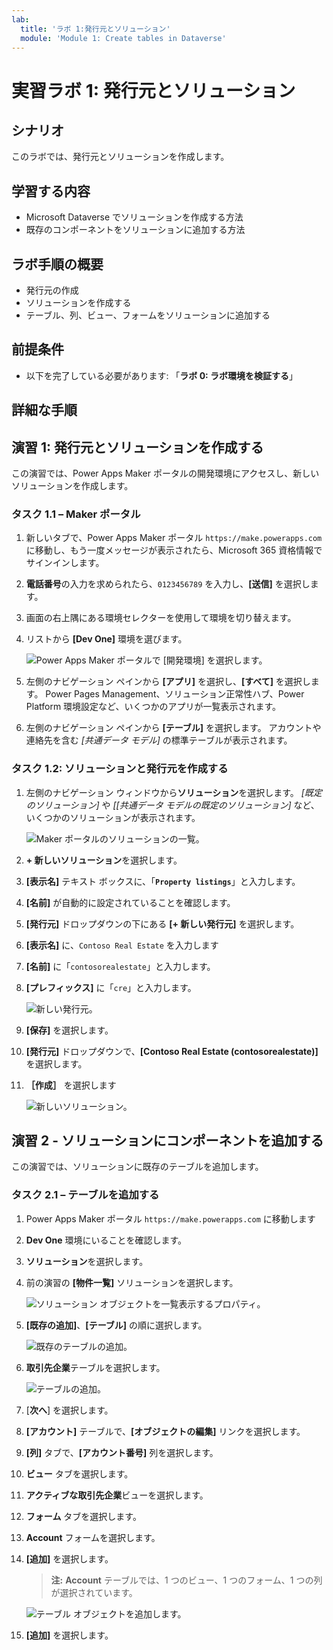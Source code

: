 ```yaml
---
lab:
  title: 'ラボ 1:発行元とソリューション'
  module: 'Module 1: Create tables in Dataverse'
---
```


# 実習ラボ 1: 発行元とソリューション

## シナリオ

このラボでは、発行元とソリューションを作成します。

## 学習する内容

- Microsoft Dataverse でソリューションを作成する方法
- 既存のコンポーネントをソリューションに追加する方法

## ラボ手順の概要

- 発行元の作成
-  ソリューションを作成する
- テーブル、列、ビュー、フォームをソリューションに追加する
  
## 前提条件

- 以下を完了している必要があります: 「**ラボ 0: ラボ環境を検証する**」

## 詳細な手順

## 演習 1: 発行元とソリューションを作成する

この演習では、Power Apps Maker ポータルの開発環境にアクセスし、新しいソリューションを作成します。

### タスク 1.1 – Maker ポータル

1. 新しいタブで、Power Apps Maker ポータル `https://make.powerapps.com` に移動し、もう一度メッセージが表示されたら、Microsoft 365 資格情報でサインインします。

1. **電話番号**の入力を求められたら、`0123456789` を入力し、**[送信]** を選択します。

1. 画面の右上隅にある環境セレクターを使用して環境を切り替えます。

1. リストから **[Dev One]** 環境を選びます。

    ![Power Apps Maker ポータルで [開発環境] を選択します。](../media/select-dev-one-environment.png)

1. 左側のナビゲーション ペインから **[アプリ]** を選択し、**[すべて]** を選択します。 Power Pages Management、ソリューション正常性ハブ、Power Platform 環境設定など、いくつかのアプリが一覧表示されます。

1. 左側のナビゲーション ペインから **[テーブル]** を選択します。 アカウントや連絡先を含む *[共通データ モデル]* の標準テーブルが表示されます。

### タスク 1.2: ソリューションと発行元を作成する

1. 左側のナビゲーション ウィンドウから**ソリューション**を選択します。 *[既定のソリューション]* や *[[共通データ モデルの既定のソリューション]* など、いくつかのソリューションが表示されます。

    ![Maker ポータルのソリューションの一覧。](../media/solutions-list.png)

1. **+ 新しいソリューション**を選択します。

1. **[表示名]** テキスト ボックスに、「**`Property listings`**」と入力します。

1. **[名前]** が自動的に設定されていることを確認します。

1. **[発行元]** ドロップダウンの下にある **[+ 新しい発行元]** を選択します。

1. **[表示名]** に、`Contoso Real Estate` を入力します

1. **[名前]** に「`contosorealestate`」と入力します。

1. **[プレフィックス]** に「`cre`」と入力します。

    ![新しい発行元。](../media/new-publisher.png)

1. **[保存]** を選択します。

1. **[発行元]** ドロップダウンで、**[Contoso Real Estate (contosorealestate)]** を選択します。

1. **［作成］** を選択します

    ![新しいソリューション。](../media/new-solution.png)

## 演習 2 - ソリューションにコンポーネントを追加する

この演習では、ソリューションに既存のテーブルを追加します。

### タスク 2.1 – テーブルを追加する

1. Power Apps Maker ポータル `https://make.powerapps.com` に移動します

1. **Dev One** 環境にいることを確認します。

1. **ソリューション**を選択します。

1. 前の演習の **[物件一覧]** ソリューションを選択します。

    ![ソリューション オブジェクトを一覧表示するプロパティ。](../media/solution-objects.png)

1. **[既存の追加]**、**[テーブル]** の順に選択します。

    ![既存のテーブルの追加。](../media/add-existing.png)

1. **取引先企業**テーブルを選択します。

    ![テーブルの追加。](../media/add-tables.png)

1. [**次へ**] を選択します。

1. **[アカウント]** テーブルで、**[オブジェクトの編集]** リンクを選択します。

1. **[列]** タブで、**[アカウント番号]** 列を選択します。

1. **ビュー** タブを選択します。

1. **アクティブな取引先企業**ビューを選択します。

1. **フォーム** タブを選択します。

1. **Account** フォームを選択します。

1. **[追加]** を選択します。

    > **注:**  **Account** テーブルでは、1 つのビュー、1 つのフォーム、1 つの列が選択されています。

    ![テーブル オブジェクトを追加します。](../media/add-objects.png)

1. **[追加]** を選択します。
